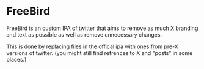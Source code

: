 # FreeBird
FreeBird is an custom IPA of twitter that aims to remove as much X branding and text as possible as well as remove unnecessary changes.

This is done by replacing files in the offical ipa with ones from pre-X versions of twitter. (you might still find refrences to X and "posts" in some places.)

